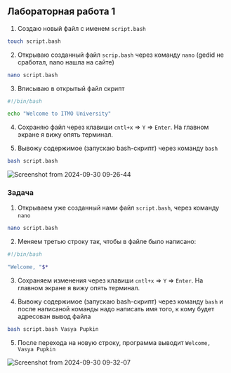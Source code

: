 ## Лабораторная работа 1

1. Создаю новый файл с именем `script.bash`
```bash
touch script.bash
```

2. Открываю созданный файл `scrip.bash` через команду `nano` (gedid не сработал, nano нашла на сайте)
``` bash
nano script.bash
```

3. Вписываю в открытый файл скрипт
```bash
#!/bin/bash

echo "Welcome to ITMO University"
```

4. Сохраняю файл через клавиши `cntl+x` => `Y` => `Enter`. На главном экране я вижу опять терминал.

5. Вывожу содержимое (запускаю bash-скрипт) через команду `bash`
```bash
bash script.bash
```
 ![Screenshot from 2024-09-30 09-26-44](https://github.com/user-attachments/assets/34f0c2f5-4d93-4a71-b86b-fa6a54931b99)
 

 ### Задача

 1. Открываем уже созданный нами файл `script.bash`, через команду `nano`
``` bash
nano script.bash
```

2. Меняем третью строку так, чтобы в файле было написано:
```bash
#!/bin/bash

"Welcome, "$*
```

3. Сохраняем изменения через клавиши `cntl+x` => `Y` => `Enter`. На главном экране я вижу опять терминал.

4.  Вывожу содержимое (запускаю bash-скрипт) через команду `bash` и после написаной команды надо написать имя того, к кому будет адресован вывод файла
```bash
bash script.bash Vasya Pupkin
```

 5. После перехода на новую строку, программа выводит
`Welcome, Vasya Pupkin`

![Screenshot from 2024-09-30 09-32-07](https://github.com/user-attachments/assets/0e055f39-a136-4cd7-805f-61088a6d93ba)






